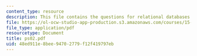 ```yaml
---
content_type: resource
description: This file contains the questions for relational databases.
file: https://ol-ocw-studio-app-production.s3.amazonaws.com/courses/15-561-information-technology-essentials-spring-2005/48ed911e8bee94702779f12f419797eb_ps02.pdf
file_type: application/pdf
resourcetype: Document
title: ps02.pdf
uid: 48ed911e-8bee-9470-2779-f12f419797eb
---
```

